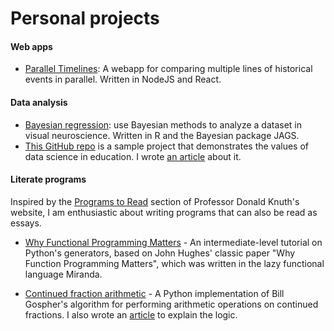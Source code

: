 # Personal projects
#### Web apps
- [Parallel Timelines](https://gitlab.com/hsinhaoyu/timelinedb): A webapp for comparing multiple lines of historical events in parallel. Written in NodeJS and React.

#### Data analysis
- [Bayesian regression]((https://github.com/hsinhaoyu/bayesian-rf)): use Bayesian methods to analyze a dataset in visual neuroscience. Written in R and the Bayesian package JAGS.
- [This GitHub repo](https://github.com/hsinhaoyu/koala_brain_analysis) is a sample project that demonstrates the values of data science in education. I wrote [an article](https://www.hhyu.org/posts/koala/) about it.

#### Literate programs
Inspired by the [Programs to Read](https://www-cs-faculty.stanford.edu/~knuth/programs.html) section of Professor Donald Knuth's website, I am enthusiastic about writing programs that can also be read as essays.

- [Why Functional Programming Matters](https://github.com/hsinhaoyu/why_functional) - An intermediate-level tutorial on Python's generators, based on John Hughes' classic paper "Why Function Programming Matters", which was written in the lazy functional language Miranda.

- [Continued fraction arithmetic](https://github.com/hsinhaoyu/cont_frac) - A Python implementation of Bill Gospher's algorithm for performing arithmetic operations on continued fractions. I also wrote an [article](https://hsinhaoyu.github.io/cont_frac/) to explain the logic. 
